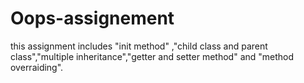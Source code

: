 # Oops-assignement
this assignment includes "init method" ,"child class and parent class","multiple inheritance","getter and setter method" and "method overraiding".
